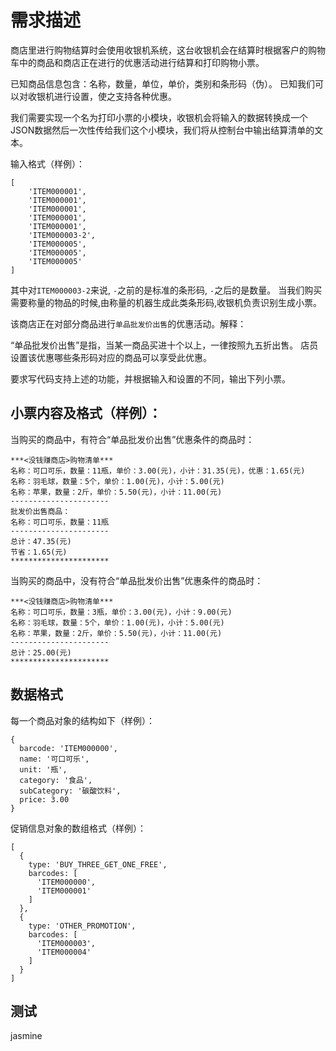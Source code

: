 需求描述
=======

商店里进行购物结算时会使用收银机系统，这台收银机会在结算时根据客户的购物车中的商品和商店正在进行的优惠活动进行结算和打印购物小票。

已知商品信息包含：名称，数量，单位，单价，类别和条形码（伪）。 
已知我们可以对收银机进行设置，使之支持各种优惠。

我们需要实现一个名为打印小票的小模块，收银机会将输入的数据转换成一个JSON数据然后一次性传给我们这个小模块，我们将从控制台中输出结算清单的文本。

输入格式（样例）：

```
[
    'ITEM000001',
    'ITEM000001',
    'ITEM000001',
    'ITEM000001',
    'ITEM000001',
    'ITEM000003-2',
    'ITEM000005',
    'ITEM000005',
    'ITEM000005'
]
```

其中对`ITEM000003-2`来说, `-`之前的是标准的条形码, `-`之后的是数量。 
当我们购买需要称量的物品的时候,由称量的机器生成此类条形码,收银机负责识别生成小票。

该商店正在对部分商品进行`单品批发价出售`的优惠活动。解释：

“单品批发价出售”是指，当某一商品买进十个以上，一律按照九五折出售。
店员设置该优惠哪些条形码对应的商品可以享受此优惠。

要求写代码支持上述的功能，并根据输入和设置的不同，输出下列小票。

小票内容及格式（样例）：
-------------------

当购买的商品中，有符合“单品批发价出售”优惠条件的商品时：

```
***<没钱赚商店>购物清单***
名称：可口可乐，数量：11瓶，单价：3.00(元)，小计：31.35(元)，优惠：1.65(元)
名称：羽毛球，数量：5个，单价：1.00(元)，小计：5.00(元)
名称：苹果，数量：2斤，单价：5.50(元)，小计：11.00(元)
----------------------
批发价出售商品：
名称：可口可乐，数量：11瓶
----------------------
总计：47.35(元)
节省：1.65(元)
**********************
```

当购买的商品中，没有符合“单品批发价出售”优惠条件的商品时：

```
***<没钱赚商店>购物清单***
名称：可口可乐，数量：3瓶，单价：3.00(元)，小计：9.00(元)
名称：羽毛球，数量：5个，单价：1.00(元)，小计：5.00(元)
名称：苹果，数量：2斤，单价：5.50(元)，小计：11.00(元)
----------------------
总计：25.00(元)
**********************
```

数据格式
-------

每一个商品对象的结构如下（样例）：

```
{
  barcode: 'ITEM000000',
  name: '可口可乐',
  unit: '瓶',
  category: '食品',
  subCategory: '碳酸饮料',
  price: 3.00
}
```

促销信息对象的数组格式（样例）：

```
[
  {
    type: 'BUY_THREE_GET_ONE_FREE',
    barcodes: [
      'ITEM000000',
      'ITEM000001'
    ]
  },
  {
    type: 'OTHER_PROMOTION',
    barcodes: [
      'ITEM000003',
      'ITEM000004'
    ]
  }
]
```

测试
-------

jasmine
